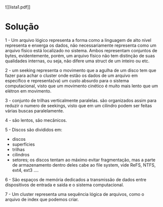 ![[lista1.pdf]]


# Solução
1 - Um arquivo lógico representa a forma como a linguagem de alto nível representa e enxerga os dados, não necessariamente representa como um arquivo físico está localizado no sistema. Ambos representam conjuntos de bytes, evidentemente, porém, um arquivo físico não tem distinção de suas qualidades internas, ou seja, não difere uma struct de um inteiro ou etc. 

2 - um seeking representa o movimento que a agulha de um disco tem que fazer para achar o cluster onde estão os dados de um arquivo em específico e representa(va) um custo absurdo para o sistema computacional, visto que um movimento cinético é muito mais lento que um elétron em movimento.

3 - conjunto de trilhas verticalmente paralelas. são organizados assim para reduzir o numero de seekings, visto que em um cilindro podem ser feitas várias buscas paralelamente.

4 - são lentos, são mecânicos.

5 - Discos são divididos em:
 - discos
 - superfícies
 - trilhas
 - cilindros 
 - setores;
os discos tentam ao máximo evitar fragmentação, mas a parte de armazenamento dentro deles cabe ao file system, vide ReFS, NTFS, ext4, ext3 ....

6 - São espaços de memória dedicados a transmissão de dados entre dispositivos de entrada e saida e o sistema computacional.

7 - Um cluster representa uma sequência lógica de arquivos, como o arquivo de index que podemos criar.